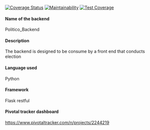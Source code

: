 [![Coverage Status](https://coveralls.io/repos/github/AloisBlue/Politico_Backend/badge.svg?branch=master)](https://coveralls.io/github/AloisBlue/Politico_Backend?branch=master)
[![Maintainability](https://api.codeclimate.com/v1/badges/a1a46a3438e3f150b0e4/maintainability)](https://codeclimate.com/github/AloisBlue/Politico_Backend/maintainability)
[![Test Coverage](https://api.codeclimate.com/v1/badges/a1a46a3438e3f150b0e4/test_coverage)](https://codeclimate.com/github/AloisBlue/Politico_Backend/test_coverage)

#### Name of the backend
Politico_Backend
#### Description
The backend is designed to be consume by a front end that conducts election
#### Language used
Python
#### Framework
Flask restful
#### Pivotal tracker dashboard
https://www.pivotaltracker.com/n/projects/2244219
